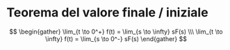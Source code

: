 # Teorema del valore finale / iniziale

$$
\begin{gather}
\lim_{t \to 0^+} f(t) = \lim_{s \to \infty} sF(s) 
\\\
\lim_{t \to \infty} f(t) = \lim_{s \to 0^-} sF(s) 
\end{gather}
$$
